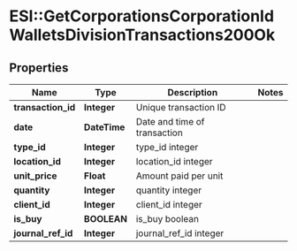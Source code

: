 # ESI::GetCorporationsCorporationIdWalletsDivisionTransactions200Ok

## Properties
Name | Type | Description | Notes
------------ | ------------- | ------------- | -------------
**transaction_id** | **Integer** | Unique transaction ID | 
**date** | **DateTime** | Date and time of transaction | 
**type_id** | **Integer** | type_id integer | 
**location_id** | **Integer** | location_id integer | 
**unit_price** | **Float** | Amount paid per unit | 
**quantity** | **Integer** | quantity integer | 
**client_id** | **Integer** | client_id integer | 
**is_buy** | **BOOLEAN** | is_buy boolean | 
**journal_ref_id** | **Integer** | journal_ref_id integer | 


